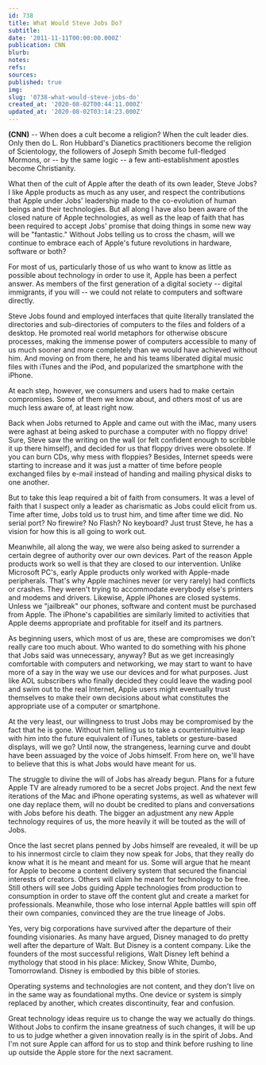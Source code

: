 ```yaml
---
id: 738
title: What Would Steve Jobs Do?
subtitle: 
date: '2011-11-11T00:00:00.000Z'
publication: CNN
blurb: 
notes: 
refs: 
sources: 
published: true
img: 
slug: '0738-what-would-steve-jobs-do'
created_at: '2020-08-02T00:44:11.000Z'
updated_at: '2020-08-02T03:14:23.000Z'
---
```

**(CNN)** -- When does a cult become a religion? When the cult leader dies. Only then do L. Ron Hubbard's Dianetics practitioners become the religion of Scientology, the followers of Joseph Smith become full-fledged Mormons, or -- by the same logic -- a few anti-establishment apostles become Christianity.

What then of the cult of Apple after the death of its own leader, Steve Jobs? I like Apple products as much as any user, and respect the contributions that Apple under Jobs' leadership made to the co-evolution of human beings and their technologies. But all along I have also been aware of the closed nature of Apple technologies, as well as the leap of faith that has been required to accept Jobs' promise that doing things in some new way will be "fantastic." Without Jobs telling us to cross the chasm, will we continue to embrace each of Apple's future revolutions in hardware, software or both?

For most of us, particularly those of us who want to know as little as possible about technology in order to use it, Apple has been a perfect answer. As members of the first generation of a digital society -- digital immigrants, if you will -- we could not relate to computers and software directly.

Steve Jobs found and employed interfaces that quite literally translated the directories and sub-directories of computers to the files and folders of a desktop. He promoted real world metaphors for otherwise obscure processes, making the immense power of computers accessible to many of us much sooner and more completely than we would have achieved without him. And moving on from there, he and his teams liberated digital music files with iTunes and the iPod, and popularized the smartphone with the iPhone.

At each step, however, we consumers and users had to make certain compromises. Some of them we know about, and others most of us are much less aware of, at least right now.

Back when Jobs returned to Apple and came out with the iMac, many users were aghast at being asked to purchase a computer with no floppy drive! Sure, Steve saw the writing on the wall (or felt confident enough to scribble it up there himself), and decided for us that floppy drives were obsolete. If you can burn CDs, why mess with floppies? Besides, Internet speeds were starting to increase and it was just a matter of time before people exchanged files by e-mail instead of handing and mailing physical disks to one another.

But to take this leap required a bit of faith from consumers. It was a level of faith that I suspect only a leader as charismatic as Jobs could elicit from us. Time after time, Jobs told us to trust him, and time after time we did. No serial port? No firewire? No Flash? No keyboard? Just trust Steve, he has a vision for how this is all going to work out.

Meanwhile, all along the way, we were also being asked to surrender a certain degree of authority over our own devices. Part of the reason Apple products work so well is that they are closed to our intervention. Unlike Microsoft PC's, early Apple products only worked with Apple-made peripherals. That's why Apple machines never (or very rarely) had conflicts or crashes. They weren't trying to accommodate everybody else's printers and modems and drivers. Likewise, Apple iPhones are closed systems. Unless we "jailbreak" our phones, software and content must be purchased from Apple. The iPhone's capabilities are similarly limited to activities that Apple deems appropriate and profitable for itself and its partners.

As beginning users, which most of us are, these are compromises we don't really care too much about. Who wanted to do something with his phone that Jobs said was unnecessary, anyway? But as we get increasingly comfortable with computers and networking, we may start to want to have more of a say in the way we use our devices and for what purposes. Just like AOL subscribers who finally decided they could leave the wading pool and swim out to the real Internet, Apple users might eventually trust themselves to make their own decisions about what constitutes the appropriate use of a computer or smartphone.

At the very least, our willingness to trust Jobs may be compromised by the fact that he is gone. Without him telling us to take a counterintuitive leap with him into the future equivalent of iTunes, tablets or gesture-based displays, will we go? Until now, the strangeness, learning curve and doubt have been assuaged by the voice of Jobs himself. From here on, we'll have to believe that this is what Jobs would have meant for us.

The struggle to divine the will of Jobs has already begun. Plans for a future Apple TV are already rumored to be a secret Jobs project. And the next few iterations of the Mac and iPhone operating systems, as well as whatever will one day replace them, will no doubt be credited to plans and conversations with Jobs before his death. The bigger an adjustment any new Apple technology requires of us, the more heavily it will be touted as the will of Jobs.

Once the last secret plans penned by Jobs himself are revealed, it will be up to his innermost circle to claim they now speak for Jobs, that they really do know what it is he meant and meant for us. Some will argue that he meant for Apple to become a content delivery system that secured the financial interests of creators. Others will claim he meant for technology to be free. Still others will see Jobs guiding Apple technologies from production to consumption in order to stave off the content glut and create a market for professionals. Meanwhile, those who lose internal Apple battles will spin off their own companies, convinced they are the true lineage of Jobs.

Yes, very big corporations have survived after the departure of their founding visionaries. As many have argued, Disney managed to do pretty well after the departure of Walt. But Disney is a content company. Like the founders of the most successful religions, Walt Disney left behind a mythology that stood in his place: Mickey, Snow White, Dumbo, Tomorrowland. Disney is embodied by this bible of stories.

Operating systems and technologies are not content, and they don't live on in the same way as foundational myths. One device or system is simply replaced by another, which creates discontinuity, fear and confusion.

Great technology ideas require us to change the way we actually do things. Without Jobs to confirm the insane greatness of such changes, it will be up to us to judge whether a given innovation really is in the spirit of Jobs. And I'm not sure Apple can afford for us to stop and think before rushing to line up outside the Apple store for the next sacrament.
